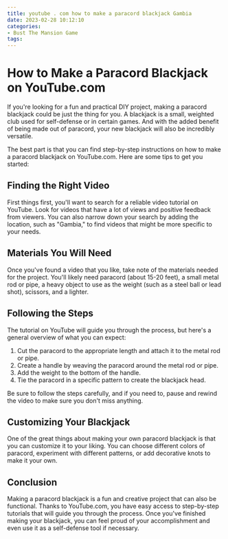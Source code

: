 ```yaml
---
title: youtube . com how to make a paracord blackjack Gambia
date: 2023-02-28 10:12:10
categories:
- Bust The Mansion Game
tags:
---
```

# How to Make a Paracord Blackjack on YouTube.com

If you're looking for a fun and practical DIY project, making a paracord blackjack could be just the thing for you. A blackjack is a small, weighted club used for self-defense or in certain games. And with the added benefit of being made out of paracord, your new blackjack will also be incredibly versatile.

The best part is that you can find step-by-step instructions on how to make a paracord blackjack on YouTube.com. Here are some tips to get you started:

## Finding the Right Video

First things first, you'll want to search for a reliable video tutorial on YouTube. Look for videos that have a lot of views and positive feedback from viewers. You can also narrow down your search by adding the location, such as "Gambia," to find videos that might be more specific to your needs.

## Materials You Will Need

Once you've found a video that you like, take note of the materials needed for the project. You'll likely need paracord (about 15-20 feet), a small metal rod or pipe, a heavy object to use as the weight (such as a steel ball or lead shot), scissors, and a lighter.

## Following the Steps

The tutorial on YouTube will guide you through the process, but here's a general overview of what you can expect:

1. Cut the paracord to the appropriate length and attach it to the metal rod or pipe.
2. Create a handle by weaving the paracord around the metal rod or pipe.
3. Add the weight to the bottom of the handle.
4. Tie the paracord in a specific pattern to create the blackjack head.

Be sure to follow the steps carefully, and if you need to, pause and rewind the video to make sure you don't miss anything.

## Customizing Your Blackjack

One of the great things about making your own paracord blackjack is that you can customize it to your liking. You can choose different colors of paracord, experiment with different patterns, or add decorative knots to make it your own.

## Conclusion

Making a paracord blackjack is a fun and creative project that can also be functional. Thanks to YouTube.com, you have easy access to step-by-step tutorials that will guide you through the process. Once you've finished making your blackjack, you can feel proud of your accomplishment and even use it as a self-defense tool if necessary.